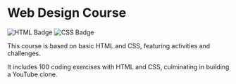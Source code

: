 # Web Design Course

![HTML Badge](https://img.shields.io/badge/HTML-5-orange)
![CSS Badge](https://img.shields.io/badge/CSS-3-blue)

This course is based on basic HTML and CSS, featuring activities and challenges.

It includes 100 coding exercises with HTML and CSS, culminating in building a YouTube clone.

 